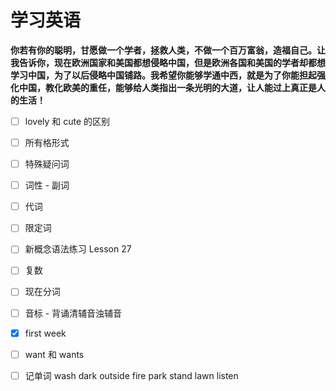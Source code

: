 # 学习英语

**你若有你的聪明，甘愿做一个学者，拯救人类，不做一个百万富翁，造福自己。让我告诉你，现在欧洲国家和美国都想侵略中国，但是欧洲各国和美国的学者却都想学习中国，为了以后侵略中国铺路。我希望你能够学通中西，就是为了你能担起强化中国，教化欧美的重任，能够给人类指出一条光明的大道，让人能过上真正是人的生活！**

- [ ] lovely 和 cute 的区别

- [ ] 所有格形式

- [ ] 特殊疑问词

- [ ] 词性 - 副词

- [ ] 代词

- [ ] 限定词

- [ ] 新概念语法练习 Lesson 27

- [ ] 复数

- [ ] 现在分词

- [ ] 音标 - 背诵清辅音浊辅音

- [x] first week

- [ ] want 和 wants

- [ ] 记单词 wash dark outside fire park stand lawn listen
